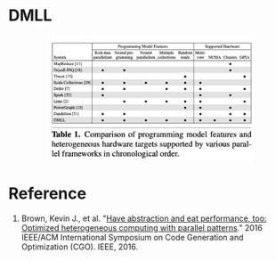 # DMLL

<p align="center">
<img src="images/DMLL-comparison.png" width=75%>
</p>

# Reference

1. Brown, Kevin J., et al. "[Have abstraction and eat performance, too: Optimized heterogeneous computing with parallel patterns](https://dawn.cs.stanford.edu/pubs/abstraction-cgo2016.pdf)." 2016 IEEE/ACM International Symposium on Code Generation and Optimization (CGO). IEEE, 2016.
